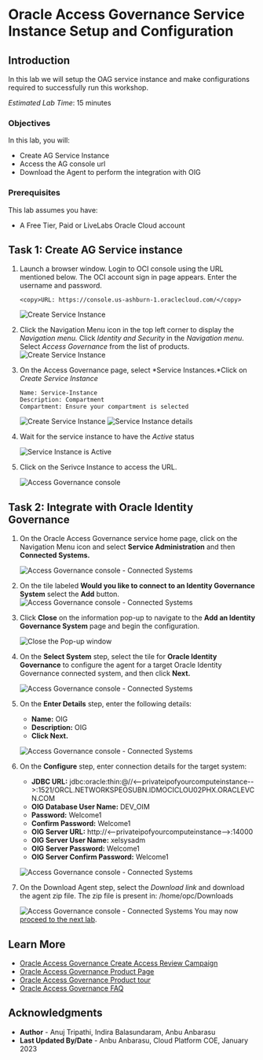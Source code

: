 # Oracle Access Governance Service Instance Setup and Configuration

## Introduction

In this lab we will setup the OAG service instance and make configurations required to successfully run this workshop.

*Estimated Lab Time*: 15 minutes

### Objectives

In this lab, you will:
 * Create AG Service Instance
 * Access the AG console url
 * Download the Agent to perform the integration with OIG

### Prerequisites
This lab assumes you have:
- A Free Tier, Paid or LiveLabs Oracle Cloud account

## Task 1: Create AG Service instance 

1. Launch a browser window. Login to OCI console using the URL mentioned below. The OCI account sign in page appears. Enter the username and password.
     
    ```
    <copy>URL: https://console.us-ashburn-1.oraclecloud.com/</copy>
    ```
    ![Create Service Instance](images/oci-login-console.png)

2. Click the Navigation Menu icon in the top left corner to display the *Navigation menu.* Click *Identity and Security* in the *Navigation menu*. Select *Access Governance* from the list of products.
    ![Create Service Instance](images/oci-console.png)

3. On the Access Governance page, select *Service Instances.*Click on *Create Service Instance*


    ```
    Name: Service-Instance
    Description: Compartment
    Compartment: Ensure your compartment is selected
    ```
    ![Create Service Instance](images/create-service-instance.png)
    ![Service Instance details](images/service-instance.png)

4. Wait for the service instance to have the *Active* status 

    ![Service Instance is Active](images/ag-url.png)

5. Click on the Serivce Instance to access the URL. 

    ![Access Governance console](images/ag-console.png)

## Task 2: Integrate with Oracle Identity Governance

1. On the Oracle Access Governance service home page, click on the Navigation Menu icon and select **Service Administration** and then **Connected Systems.**

    ![Access Governance console - Connected Systems](images/connected-systems.png)

2. On the tile labeled **Would you like to connect to an Identity Governance System** select the **Add** button.
    ![Access Governance console - Connected Systems](images/connected-system-page.png)

3. Click **Close** on the information pop-up to navigate to the **Add an Identity Governance System** page and begin the configuration.

    ![Close the Pop-up window](images/pop-up.png)


4. On the **Select System** step, select the tile for **Oracle Identity Governance** to configure the agent for a target Oracle Identity Governance connected system, and then click **Next.**


    ![Access Governance console - Connected Systems](images/select-oig.png)


5. On the **Enter Details** step, enter the following details:

    * **Name:** OIG
    * **Description:** OIG
    * **Click Next.**

    ![Access Governance console - Connected Systems](images/select-system.png)

   

6. On the **Configure** step, enter connection details for the target system:

    * **JDBC URL:** jdbc:oracle:thin:@//<--privateipofyourcomputeinstance-->:1521/ORCL.NETWORKSPEOSUBN.IDMOCICLOU02PHX.ORACLEVCN.COM
    * **OIG Database User Name:** DEV_OIM
    * **Password:** Welcome1
    * **Confirm Password:** Welcome1
    * **OIG Server URL:** http://<--privateipofyourcomputeinstance-->:14000
    * **OIG Server User Name:** xelsysadm
    * **OIG Server Password:** Welcome1
    * **OIG Server Confirm Password:** Welcome1

     ![Access Governance console - Connected Systems](images/connection-details.png)

7. On the Download Agent step, select the *Download link* and download the agent zip file. The zip file is present in: /home/opc/Downloads


    ![Access Governance console - Connected Systems](images/download-link.png)
You may now [proceed to the next lab](#next).

## Learn More

* [Oracle Access Governance Create Access Review Campaign](https://docs.oracle.com/en/cloud/paas/access-governance/pdapg/index.html)
* [Oracle Access Governance Product Page](https://www.oracle.com/security/cloud-security/access-governance/)
* [Oracle Access Governance Product tour](https://www.oracle.com/webfolder/s/quicktours/paas/pt-sec-access-governance/index.html)
* [Oracle Access Governance FAQ](https://www.oracle.com/security/cloud-security/access-governance/faq/)

## Acknowledgments
* **Author** - Anuj Tripathi, Indira Balasundaram, Anbu Anbarasu 
* **Last Updated By/Date** - Anbu Anbarasu, Cloud Platform COE, January 2023